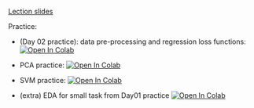 [Lection slides](https://github.com/girafe-ai/ml-course/blob/25s_harbour/day04_svm_and_pca/ml_lect004_svm_pca_style.pdf)


Practice:
* (Day 02 practice): data pre-processing and regression loss functions: [![Open In Colab](https://colab.research.google.com/assets/colab-badge.svg)](https://colab.research.google.com/github/girafe-ai/ml-course/blob/25s_harbour/day02_linear_reg/day02_extra_data_preprocessing_example.ipynb)

* PCA practice: [![Open In Colab](https://colab.research.google.com/assets/colab-badge.svg)](https://colab.research.google.com/github/girafe-ai/ml-course/blob/25s_harbour/day04_svm_and_pca/day04_pictures_svd.ipynb)

* SVM practice: [![Open In Colab](https://colab.research.google.com/assets/colab-badge.svg)](https://colab.research.google.com/github/girafe-ai/ml-course/blob/25s_harbour/day04_svm_and_pca/day04_SVM_practice.ipynb)

* (extra) EDA for small task from Day01 practice  [![Open In Colab](https://colab.research.google.com/assets/colab-badge.svg)](https://colab.research.google.com/github/girafe-ai/ml-course/blob/25s_harbour/day04_svm_and_pca/practical_part_and_eda_from_day01.ipynb)